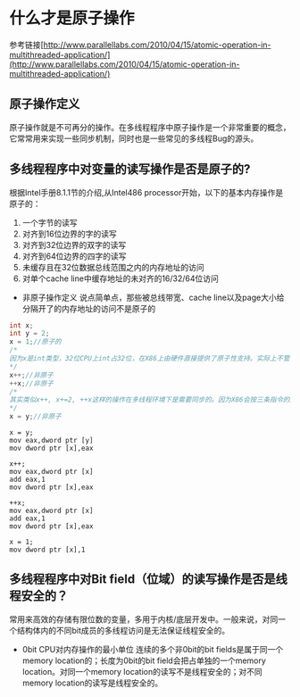 # 什么才是原子操作
参考链接[http://www.parallellabs.com/2010/04/15/atomic-operation-in-multithreaded-application/](http://www.parallellabs.com/2010/04/15/atomic-operation-in-multithreaded-application/)
## 原子操作定义
原子操作就是不可再分的操作。在多线程程序中原子操作是一个非常重要的概念，它常常用来实现一些同步机制，同时也是一些常见的多线程Bug的源头。

## 多线程程序中对变量的读写操作是否是原子的?
根据Intel手册8.1.1节的介绍,从Intel486 processor开始，以下的基本内存操作是原子的：
1. 一个字节的读写
2. 对齐到16位边界的字的读写
3. 对齐到32位边界的双字的读写
4. 对齐到64位边界的四字的读写
5. 未缓存且在32位数据总线范围之内的内存地址的访问
6. 对单个cache line中缓存地址的未对齐的16/32/64位访问
- 非原子操作定义
	说点简单点，那些被总线带宽、cache line以及page大小给分隔开了的内存地址的访问不是原子的
```C++
int x;
int y = 2;
x = 1;//原子的
/*
因为x是int类型，32位CPU上int占32位，在X86上由硬件直接提供了原子性支持。实际上不管有多少个线程同时执行类似x=1这样的赋值语句，x的值最终还是被赋的值（而不会出现例如某个线程只更新了x的低16位然后被阻塞，另一个线程紧接着又更新了x的低24位然后又被阻塞，从而出现x的值被损坏了的情况）
*/
x++;//非原子
++x;//非原子
/*
其实类似x++, x+=2, ++x这样的操作在多线程环境下是需要同步的。因为X86会按三条指令的形式来处理这种语句：从内存中读x的值到寄存器中，对寄存器加1，再把新值写回x所处的内存地址（见上面的反汇编代码）
*/
x = y;//非原子
```
```
x = y;
mov eax,dword ptr [y]
mov dword ptr [x],eax
 
x++;
mov eax,dword ptr [x]
add eax,1
mov dword ptr [x],eax
 
++x;
mov eax,dword ptr [x]
add eax,1
mov dword ptr [x],eax
 
x = 1;
mov dword ptr [x],1
```
## 多线程程序中对Bit field（位域）的读写操作是否是线程安全的？
常用来高效的存储有限位数的变量，多用于内核/底层开发中。一般来说，对同一个结构体内的不同bit成员的多线程访问是无法保证线程安全的。
- 0bit
	CPU对内存操作的最小单位
	连续的多个非0bit的bit fields是属于同一个memory location的；长度为0bit的bit field会把占单独的一个memory location。对同一个memory location的读写不是线程安全的；对不同memory location的读写是线程安全的。

